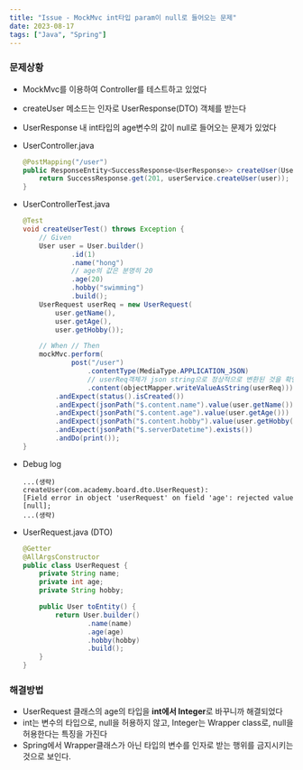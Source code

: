 ```yaml
---
title: "Issue - MockMvc int타입 param이 null로 들어오는 문제"
date: 2023-08-17
tags: ["Java", "Spring"]
---
```


### 문제상황
- MockMvc를 이용하여 Controller를 테스트하고 있었다
- createUser 메소드는 인자로 UserResponse(DTO) 객체를 받는다
- UserResponse 내 int타입의 age변수의 값이 null로 들어오는 문제가 있었다

- UserController.java
    ```java
    @PostMapping("/user")
    public ResponseEntity<SuccessResponse<UserResponse>> createUser(UserRequest user) {
        return SuccessResponse.get(201, userService.createUser(user));
    }
    ```

- UserControllerTest.java
    ```java
    @Test
    void createUserTest() throws Exception {
        // Given
        User user = User.builder()
                .id(1)
                .name("hong")
                // age의 값은 분명히 20
                .age(20)
                .hobby("swimming")
                .build();
        UserRequest userReq = new UserRequest(
            user.getName(),
            user.getAge(),
            user.getHobby());

        // When // Then
        mockMvc.perform(
                post("/user")
                    .contentType(MediaType.APPLICATION_JSON)
                    // userReq객체가 json string으로 정상적으로 변환된 것을 확인
                    .content(objectMapper.writeValueAsString(userReq)))
            .andExpect(status().isCreated())
            .andExpect(jsonPath("$.content.name").value(user.getName()))
            .andExpect(jsonPath("$.content.age").value(user.getAge()))
            .andExpect(jsonPath("$.content.hobby").value(user.getHobby()))
            .andExpect(jsonPath("$.serverDatetime").exists())
            .andDo(print());
    }
    ```
- Debug log
    ```text
    ...(생략)
    createUser(com.academy.board.dto.UserRequest):
    [Field error in object 'userRequest' on field 'age': rejected value [null];
    ...(생략)
    ```

- UserRequest.java (DTO)
    ```java
    @Getter
    @AllArgsConstructor
    public class UserRequest {
        private String name;
        private int age;
        private String hobby;

        public User toEntity() {
            return User.builder()
                    .name(name)
                    .age(age)
                    .hobby(hobby)
                    .build();
        }
    }
    ```

### 해결방법
- UserRequest 클래스의 age의 타입을 **int에서 Integer**로 바꾸니까 해결되었다
- int는 변수의 타입으로, null을 허용하지 않고, Integer는 Wrapper class로, null을 허용한다는 특징을 가진다
- Spring에서 Wrapper클래스가 아닌 타입의 변수를 인자로 받는 행위를 금지시키는 것으로 보인다.

